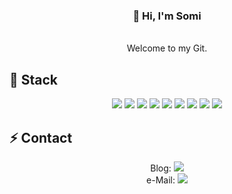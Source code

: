 <div align="center">
  <h3>👋 Hi, I'm Somi </h3><br>
  Welcome to my Git.
</div>




## 💫 Stack
<div align="center">
  <img src="https://img.shields.io/badge/Python-3776AB?style=flat-square&logo=Python&logoColor=white"/>
  <img src="https://img.shields.io/badge/Java-007396?style=flat-square&logo=Java&logoColor=white"/>
  <img src="https://img.shields.io/badge/Spring-6DB33F?style=flat-square&logo=Spring&logoColor=white"/>
  <img src="https://img.shields.io/badge/Django-3776AB?style=flat-square&logo=Django&logoColor=white"/>
  <img src="https://img.shields.io/badge/HTML5-E34F26?style=flat-square&logo=HTML5&logoColor=white"/>
  <img src="https://img.shields.io/badge/CSS-1572B6?style=flat-square&logo=CSS3&logoColor=white"/>
  <img src="https://img.shields.io/badge/JavaScript-F7DF1E?style=flat-square&logo=JavaScript&logoColor=white"/>
  <img src="https://img.shields.io/badge/Android-3DDC84?style=flat-square&logo=Android&logoColor=white"/>
  <img src="https://img.shields.io/badge/Tableau-E97627?style=flat-square&logo=Tableau&logoColor=white"/>
</div>

## ⚡️ Contact
<div align="center">
  Blog: <img src="https://img.shields.io/badge/Blog-03C75A?style=flat-square&logo=Naver&logoColor=white"/> <br>
  e-Mail: <img src="https://img.shields.io/badge/E-mail-005FF9?style=flat-square&logo=Mail.Ru&logoColor=white"/>
</div>
